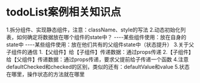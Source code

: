# todoList案例相关知识点
1.拆分组件、实现静态组件，注意：className、style的写法
2.动态初始化列表，如何确定将数据放在哪个组件的state中？
  ----某些组件使用：放在自身的state中
  ----某些组件使用：放在他们共有的父组件state中（状态提升）
3.关于父子组件的通信
  1.【父组件】给【子组件】传递数据：通过props传递
  2.【子组件】给【父组件】传递数据：通过props传递，要求父提前给子传递一个函数
4.注意defaultChecked和checked的区别，类似的还有：defaultValue和value
5.状态在哪里，操作状态的方法就在哪里